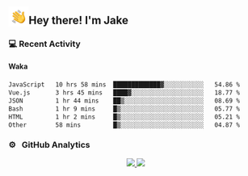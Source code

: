 <img alt="Night Coding" src="./assets/Hand%20Wave.gif" width='40' align="left"/><h2>Hey there! I'm Jake</h2>

### 💻 Recent Activity

<!--RECENT_ACTIVITY:start-->
<!--RECENT_ACTIVITY:end-->

#### Waka

<!--START_SECTION:waka-->

```text
JavaScript   10 hrs 58 mins  █████████████▓░░░░░░░░░░░   54.86 %
Vue.js       3 hrs 45 mins   ████▓░░░░░░░░░░░░░░░░░░░░   18.77 %
JSON         1 hr 44 mins    ██▒░░░░░░░░░░░░░░░░░░░░░░   08.69 %
Bash         1 hr 9 mins     █▒░░░░░░░░░░░░░░░░░░░░░░░   05.77 %
HTML         1 hr 2 mins     █▒░░░░░░░░░░░░░░░░░░░░░░░   05.21 %
Other        58 mins         █▒░░░░░░░░░░░░░░░░░░░░░░░   04.87 %
```

<!--END_SECTION:waka-->

### ⚙️ &nbsp; GitHub Analytics

<p align="center">
<a href="https://github.com/JakeLaoyu">
  <img height="180em" src="https://github-readme-stats-eight-theta.vercel.app/api?username=jakelaoyu&show_icons=true&theme=algolia&include_all_commits=true&count_private=true"/>
  <img height="180em" src="https://github-readme-stats-eight-theta.vercel.app/api/top-langs/?username=jakelaoyu&layout=compact&langs_count=8&theme=algolia&hide=html"/>
</a>
</p>

<!-- ### 🤝🏻 &nbsp; Connect with Me

<p align="center">
<a href="https://i.jakeyu.top"><img src="https://img.shields.io/badge/-i.jakeyu.top-3423A6?style=flat&logo=Google-Chrome&logoColor=white"/></a>
<a href="mailto:jake.laoyu@gmail.com"><img src="https://img.shields.io/badge/-jake.laoyu@gmail.com-D14836?style=flat&logo=Gmail&logoColor=white"/></a>
</p> -->
